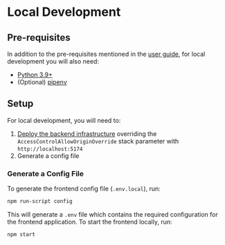 # Local Development

## Pre-requisites
In addition to the pre-requisites mentioned in the [user guide](./USER_GUIDE.md#pre-requisites),
for local development you will also need:

- [Python 3.9+](https://www.python.org/downloads/)
- (Optional) [pipenv](https://pipenv.pypa.io/en/latest/)

## Setup
For local development, you will need to:

1. [Deploy the backend infrastructure](./USER_GUIDE.md#deployment) overriding
   the `AccessControlAllowOriginOverride` stack parameter with `http://localhost:5174`
2. Generate a config file

### Generate a Config File

To generate the frontend config file (`.env.local`), run:

```bash
npm run-script config
```

This will generate a `.env` file which contains the required configuration for the frontend
application. To start the frontend locally, run:

```bash
npm start
```
